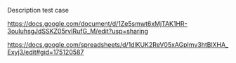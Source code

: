 
Description test case 

https://docs.google.com/document/d/1Ze5smwt6xMjTAK1HR-3ouIuhsgJdSSKZ05rvIRufG_M/edit?usp=sharing

https://docs.google.com/spreadsheets/d/1dlKUK2ReV05xAGpImv3htBlXHA_Exyj3/edit#gid=175120587